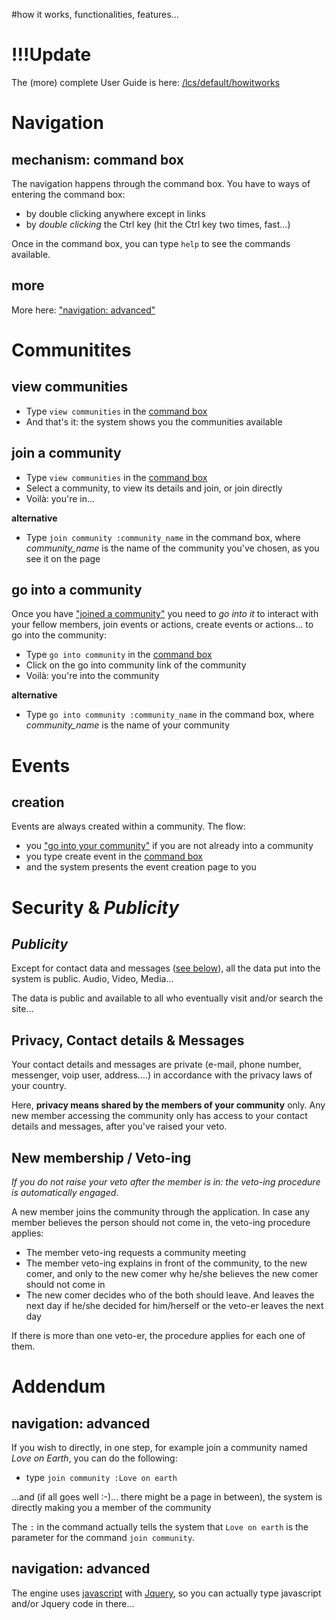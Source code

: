 #how it works, functionalities, features...

# !!!Update #
The (more) complete User Guide is here: [/lcs/default/howitworks](http://11.latest.molhokwai-net.appspot.com/lcs/default/howitworks)

# Navigation #

## mechanism: command box ##
The navigation happens through the command box. You have to ways of entering the command box:
  * by double clicking anywhere except in links
  * by _double clicking_ the Ctrl key (hit the Ctrl key two times, fast...)

Once in the command box, you can type `help` to see the commands available.


## more ##
More here: ["navigation: advanced"](#navigation:_advanced.md)



# Communitites #


## view communities ##
  * Type `view communities` in the [command box](#mechanism:_command_box.md)
  * And that's it: the system shows you the communities available


## join a community ##
  * Type `view communities` in the [command box](#mechanism:_command_box.md)
  * Select a community, to view its details and join, or join directly
  * Voilà: you're in...

**alternative**
  * Type `join community :community_name` in the command box, where _community\_name_ is the name of the community you've chosen, as you see it on the page


## go into a community ##
Once you have ["joined a community"](#join_a_community.md) you need to _go into it_ to interact with your fellow members, join events or actions, create events or actions... to go into the community:
  * Type `go into community` in the [command box](#mechanism:_command_box.md)
  * Click on the go into community link of the community
  * Voilà: you're into the community

**alternative**
  * Type `go into community :community_name` in the command box, where _community\_name_ is the name of your community



# Events #


## creation ##
Events are always created within a community. The flow:
  * you ["go into your community"](#go_into_a_community.md) if you are not already into a community
  * you type create event in the [command box](#mechanism:_command_box.md)
  * and the system presents the event creation page to you



# Security & _Publicity_ #

## _Publicity_ ##
Except for contact data and messages ([see below](#privacy_contact_details.md)), all the data put into the system is public. Audio, Video, Media...

The data is public and available to all who eventually visit and/or search the site...


## Privacy, Contact details & Messages ##

Your contact details and messages are private (e-mail, phone number, messenger, voip user, address....) in accordance with the privacy laws of your country.

Here, **privacy means shared by the members of your community** only. Any new member accessing the community only has access to your contact details and messages, after you've raised your veto.

## New membership / Veto-ing ##

_If you do not raise your veto after the member is in: the veto-ing procedure is automatically engaged_.

A new member joins the community through the application.
In case any member believes the person should not come in, the veto-ing procedure applies:

  * The member veto-ing requests a community meeting
  * The member veto-ing explains in front of the community, to the new comer, and only to the new comer why he/she believes the new comer should not come in
  * The new comer decides who of the both should leave. And leaves the next day if he/she decided for him/herself or the veto-er leaves the next day

If there is more than one veto-er, the procedure applies for each one of them.

# Addendum #

## navigation: advanced ##
If you wish to directly, in one step, for example join a community named _Love on Earth_, you can do the following:
  * type `join community :Love on earth`

...and (if all goes well :-)... there might be a page in between), the system is directly making you a member of the community

The `:` in the command actually tells the system that `Love on earth` is the parameter for the command `join community`.


## navigation: advanced ##
The engine uses [javascript](http://www.javascript.com) with [Jquery](http://www.jquery.com), so you can actually type javascript and/or Jquery code in there...